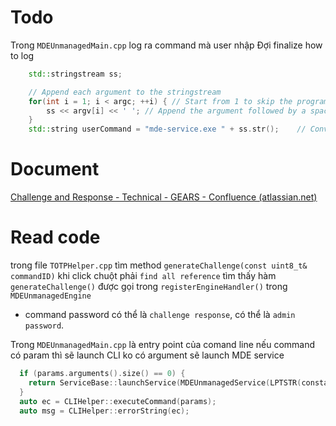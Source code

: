 

# Todo


Trong `MDEUnmanagedMain.cpp` log ra command mà user nhập
Đợi finalize how to log

```cpp
	std::stringstream ss;

    // Append each argument to the stringstream
    for(int i = 1; i < argc; ++i) { // Start from 1 to skip the program name
        ss << argv[i] << ' '; // Append the argument followed by a space
    }
    std::string userCommand = "mde-service.exe " + ss.str();    // Convert the stringstream to a string

```





# Document
[Challenge and Response - Technical - GEARS - Confluence (atlassian.net)](https://opswat.atlassian.net/wiki/spaces/GEAR/pages/3188851112/Challenge+and+Response+-+Technical)

# Read code
trong file `TOTPHelper.cpp` tìm method `generateChallenge(const uint8_t& commandID)`
khi click chuột phải `find all reference` tìm thấy hàm `generateChallenge()` được gọi trong `registerEngineHandler()` trong `MDEUnmanagedEngine`

- command password có thể là `challenge response`, có thể là `admin password`.

Trong `MDEUnmanagedMain.cpp` là entry point của comand line
nếu command có param thì sẽ launch CLI
ko có argument sẽ launch MDE service 
```cpp
  if (params.arguments().size() == 0) {
    return ServiceBase::launchService(MDEUnmanagedService(LPTSTR(constants::service_name)));
  }
  auto ec = CLIHelper::executeCommand(params);
  auto msg = CLIHelper::errorString(ec); 
```







